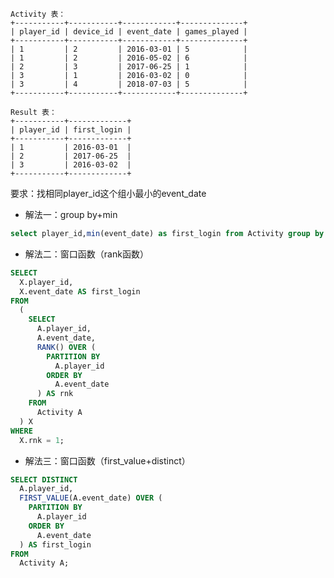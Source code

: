 ```
Activity 表：
+-----------+-----------+------------+--------------+
| player_id | device_id | event_date | games_played |
+-----------+-----------+------------+--------------+
| 1         | 2         | 2016-03-01 | 5            |
| 1         | 2         | 2016-05-02 | 6            |
| 2         | 3         | 2017-06-25 | 1            |
| 3         | 1         | 2016-03-02 | 0            |
| 3         | 4         | 2018-07-03 | 5            |
+-----------+-----------+------------+--------------+

Result 表：
+-----------+-------------+
| player_id | first_login |
+-----------+-------------+
| 1         | 2016-03-01  |
| 2         | 2017-06-25  |
| 3         | 2016-03-02  |
+-----------+-------------+
```

要求：找相同player_id这个组小最小的event_date

* 解法一：group by+min

```sql
select player_id,min(event_date) as first_login from Activity group by player_id ;
```

* 解法二：窗口函数（rank函数）

  [](https://leetcode.cn/problems/game-play-analysis-i/solutions/2366279/you-xi-wan-fa-fen-xi-i-by-leetcode-solut-ngvq/)

```sql
SELECT
  X.player_id,
  X.event_date AS first_login
FROM
  (
    SELECT
      A.player_id,
      A.event_date,
      RANK() OVER (
        PARTITION BY
          A.player_id
        ORDER BY
          A.event_date
      ) AS rnk
    FROM
      Activity A
  ) X
WHERE
  X.rnk = 1;
```

* 解法三：窗口函数（first_value+distinct）

```sql
SELECT DISTINCT
  A.player_id,
  FIRST_VALUE(A.event_date) OVER (
    PARTITION BY
      A.player_id
    ORDER BY
      A.event_date
  ) AS first_login
FROM
  Activity A;
```

